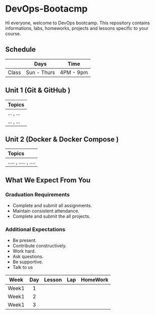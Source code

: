 # DevOps-Bootacmp

Hi everyone, welcome to DevOps bootcamp. This repository contains informations, labs, homeworks, projects and lessons specific to your course.

## Schedule
|  | Days | Time |
| --- | ------------- | ------------- |
| Class | Sun - Thurs  | 4PM - 9pm  |


## Unit 1 \(Git & GitHub \)

| Topics |
| :--- |
| ... , ...|
| ... , ... |





## Unit 2 \(Docker & Docker Compose \)

| Topics |
| :--- |
| ..... , ..... , .... |




## What We Expect From You
### Graduation Requirements
* Complete and submit all assignments.
* Maintain consistent attendance.
* Complete and submit the all projects.
### Additional Expectations
* Be present.
* Contribute constructively.
* Work hard.
* Ask questions.
* Be supportive.
* Talk to us


| Week | Day | Lesson | Lap | HomeWork |
|:----:|:---:|:------:|:---:|:--------:|
| Week1| 1  |
| Week1| 2 
| Week1| 3  
